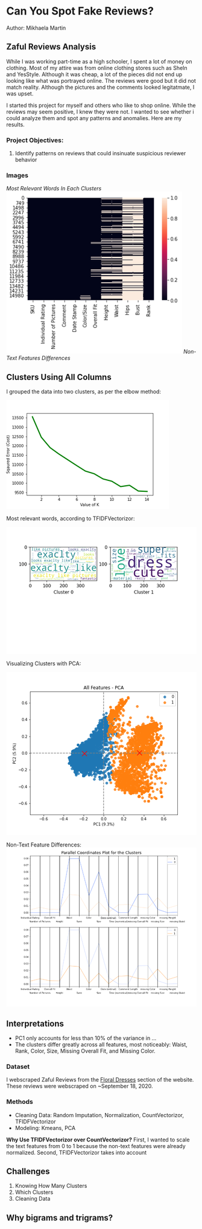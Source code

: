 # Can You Spot Fake Reviews?
Author: Mikhaela Martin


## Zaful Reviews Analysis
While I was working part-time as a high schooler, I spent a lot of money on clothing. Most of my attire was from online clothing stores such as SheIn and YesStyle. Although it was cheap, a lot of the pieces did not end up looking like what was portrayed online. The reviews were good but it did not match reality. Although the pictures and the comments looked legitatmate, I was upset.

I started this project for myself and others who like to shop online. While the reviews may seem positive, I knew they were not. I wanted to see whether i could analyze them and spot any patterns and anomalies. Here are my results.

### Project Objectives:
1. Identify patterns on reviews that could insinuate suspicious reviewer behavior

### Images
*Most Relevant Words In Each Clusters*
![](https://github.com/mikhaelamartin/Zaful-Classification/blob/master/images/missing%20values.PNG)
*Non-Text Features Differences*

## Clusters Using All Columns
I grouped the data into two clusters, as per the elbow method:

![](https://github.com/mikhaelamartin/Zaful-Classification/blob/master/jupyter%20notebooks/All%20Features%20-%20Elbow%20Plot.png "All Features - PCA Plot")

Most relevant words, according to TFIDFVectorizor:

![](https://github.com/mikhaelamartin/Zaful-Classification/blob/master/jupyter%20notebooks/All%20Features%20-%20Cluster%20WordClouds.png "All Features - Cluster Wordclouds")

Visualizing Clusters with PCA:

![](https://github.com/mikhaelamartin/Zaful-Classification/blob/master/jupyter%20notebooks/All%20Features%20-%20PCA.png "All Features - PCA")

Non-Text Feature Differences:
![](https://github.com/mikhaelamartin/Zaful-Classification/blob/master/jupyter%20notebooks/All%20Features%20-%20Non-Text%20Features%20Plot.png "All Features - Non-Text Feature Differences")


## Interpretations
- PC1 only accounts for less than 10% of the variance in ... 
- The clusters differ greatly across all features, most noticeably: Waist, Rank, Color, Size, Missing Overall Fit, and Missing Color.


### Dataset
I webscraped Zaful Reviews from the [Floral Dresses](https://www.zaful.com/s/floral-dresses/) section of the website. These reviews were webscraped on ~September 18, 2020.

### Methods
- Cleaning Data: Random Imputation, Normalization, CountVectorizor, TFIDFVectorizor
- Modeling: Kmeans, PCA


**Why Use TFIDFVectorizor over CountVectorizor?**
First, I wanted to scale the text features from 0 to 1 because the non-text features were already normalized. Second, TFIDFVectorizor takes into account

## Challenges

1. Knowing How Many Clusters
2. Which Clusters
3. Cleaning Data

## Why bigrams and trigrams?